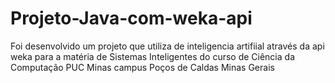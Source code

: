 # Projeto-Java-com-weka-api
Foi  desenvolvido um projeto que utiliza de inteligencia artifiial através da api weka
para a matéria de Sistemas Inteligentes do curso de Ciência da Computação
PUC Minas campus Poços de Caldas Minas Gerais
